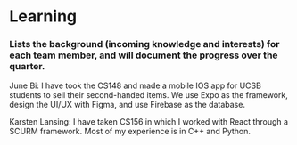 # Learning
### Lists the background (incoming knowledge and interests) for each team member, and will document the progress over the quarter.

June Bi: I have took the CS148 and made a mobile IOS app for UCSB students to sell their second-handed items. We use Expo as the framework, design the UI/UX with Figma, and use Firebase as the database.

Karsten Lansing: I have taken CS156 in which I worked with React through a SCURM framework. Most of my experience is in C++ and Python.
